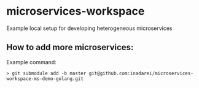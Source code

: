 # microservices-workspace
Example local setup for developing heterogeneous microservices

## How to add more microservices:

Example command:

```
> git submodule add -b master git@github.com:inadarei/microservices-workspace-ms-demo-golang.git
```